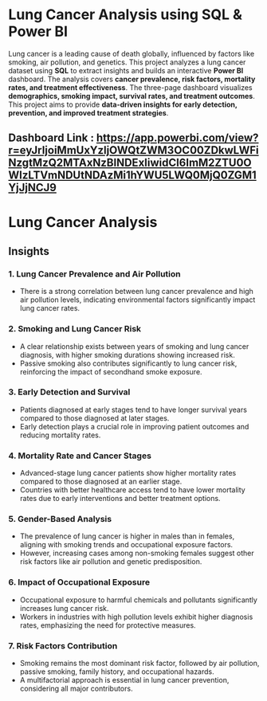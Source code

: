 #  Lung Cancer Analysis using SQL & Power BI 

Lung cancer is a leading cause of death globally, influenced by factors like smoking, air pollution, and genetics. This project analyzes a lung cancer dataset using **SQL** to extract insights and builds an interactive **Power BI** dashboard. The analysis covers **cancer prevalence, risk factors, mortality rates, and treatment effectiveness**. The three-page dashboard visualizes **demographics, smoking impact, survival rates, and treatment outcomes**. This project aims to provide **data-driven insights for early detection, prevention, and improved treatment strategies**.


## Dashboard Link :  https://app.powerbi.com/view?r=eyJrIjoiMmUxYzljOWQtZWM3OC00ZDkwLWFiNzgtMzQ2MTAxNzBlNDExIiwidCI6ImM2ZTU0OWIzLTVmNDUtNDAzMi1hYWU5LWQ0MjQ0ZGM1YjJjNCJ9




# Lung Cancer Analysis

## Insights

### 1. Lung Cancer Prevalence and Air Pollution
- There is a strong correlation between lung cancer prevalence and high air pollution levels, indicating environmental factors significantly impact lung cancer rates.

### 2. Smoking and Lung Cancer Risk
- A clear relationship exists between years of smoking and lung cancer diagnosis, with higher smoking durations showing increased risk.
- Passive smoking also contributes significantly to lung cancer risk, reinforcing the impact of secondhand smoke exposure.

### 3. Early Detection and Survival
- Patients diagnosed at early stages tend to have longer survival years compared to those diagnosed at later stages.
- Early detection plays a crucial role in improving patient outcomes and reducing mortality rates.

### 4. Mortality Rate and Cancer Stages
- Advanced-stage lung cancer patients show higher mortality rates compared to those diagnosed at an earlier stage.
- Countries with better healthcare access tend to have lower mortality rates due to early interventions and better treatment options.

### 5. Gender-Based Analysis
- The prevalence of lung cancer is higher in males than in females, aligning with smoking trends and occupational exposure factors.
- However, increasing cases among non-smoking females suggest other risk factors like air pollution and genetic predisposition.

### 6. Impact of Occupational Exposure
- Occupational exposure to harmful chemicals and pollutants significantly increases lung cancer risk.
- Workers in industries with high pollution levels exhibit higher diagnosis rates, emphasizing the need for protective measures.


### 7. Risk Factors Contribution
- Smoking remains the most dominant risk factor, followed by air pollution, passive smoking, family history, and occupational hazards.
- A multifactorial approach is essential in lung cancer prevention, considering all major contributors.





